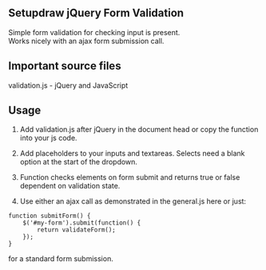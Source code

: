 <h2>Setupdraw jQuery Form Validation</h2>
Simple form validation for checking input is present.<br />
Works nicely with an ajax form submission call.

<h2>Important source files</h2>
validation.js 	- jQuery and JavaScript

<h2>Usage</h2>

1. Add validation.js after jQuery in the document head or copy the function into your js code.

2. Add placeholders to your inputs and textareas. Selects need a blank option at the start of the dropdown.

3. Function checks elements on form submit and returns true or false dependent on validation state. 

4. Use either an ajax call as demonstrated in the general.js here or just:

```
function submitForm() {
	$('#my-form').submit(function() {
		return validateForm();
	});
}
```
for a standard form submission.
